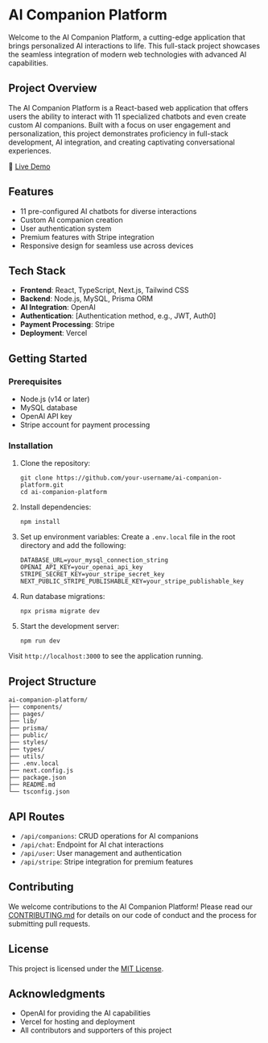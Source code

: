 # AI Companion Platform

Welcome to the AI Companion Platform, a cutting-edge application that brings personalized AI interactions to life. This full-stack project showcases the seamless integration of modern web technologies with advanced AI capabilities.

## Project Overview

The AI Companion Platform is a React-based web application that offers users the ability to interact with 11 specialized chatbots and even create custom AI companions. Built with a focus on user engagement and personalization, this project demonstrates proficiency in full-stack development, AI integration, and creating captivating conversational experiences.

🔗 [Live Demo](https://ai-companion-one.vercel.app/)

## Features

- 11 pre-configured AI chatbots for diverse interactions
- Custom AI companion creation
- User authentication system
- Premium features with Stripe integration
- Responsive design for seamless use across devices

## Tech Stack

- **Frontend**: React, TypeScript, Next.js, Tailwind CSS
- **Backend**: Node.js, MySQL, Prisma ORM
- **AI Integration**: OpenAI
- **Authentication**: [Authentication method, e.g., JWT, Auth0]
- **Payment Processing**: Stripe
- **Deployment**: Vercel

## Getting Started

### Prerequisites

- Node.js (v14 or later)
- MySQL database
- OpenAI API key
- Stripe account for payment processing

### Installation

1. Clone the repository:
   ```
   git clone https://github.com/your-username/ai-companion-platform.git
   cd ai-companion-platform
   ```

2. Install dependencies:
   ```
   npm install
   ```

3. Set up environment variables:
   Create a `.env.local` file in the root directory and add the following:
   ```
   DATABASE_URL=your_mysql_connection_string
   OPENAI_API_KEY=your_openai_api_key
   STRIPE_SECRET_KEY=your_stripe_secret_key
   NEXT_PUBLIC_STRIPE_PUBLISHABLE_KEY=your_stripe_publishable_key
   ```

4. Run database migrations:
   ```
   npx prisma migrate dev
   ```

5. Start the development server:
   ```
   npm run dev
   ```

Visit `http://localhost:3000` to see the application running.

## Project Structure

```
ai-companion-platform/
├── components/
├── pages/
├── lib/
├── prisma/
├── public/
├── styles/
├── types/
├── utils/
├── .env.local
├── next.config.js
├── package.json
├── README.md
└── tsconfig.json
```

## API Routes

- `/api/companions`: CRUD operations for AI companions
- `/api/chat`: Endpoint for AI chat interactions
- `/api/user`: User management and authentication
- `/api/stripe`: Stripe integration for premium features

## Contributing

We welcome contributions to the AI Companion Platform! Please read our [CONTRIBUTING.md](CONTRIBUTING.md) for details on our code of conduct and the process for submitting pull requests.

## License

This project is licensed under the [MIT License](LICENSE).

## Acknowledgments

- OpenAI for providing the AI capabilities
- Vercel for hosting and deployment
- All contributors and supporters of this project
